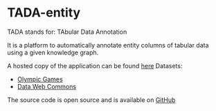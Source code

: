 
# TADA-entity
TADA stands for: TAbular Data Annotation

It is a platform to automatically annotate entity columns of tabular data using a given knowledge graph. 

A hosted copy of the application can be found [here](http://tada-entity.linkeddata.es) 
Datasets: 
* [Olympic Games](https://github.com/ahmad88me/TADA-NumCol/tree/master/olympic_games)
* [Data Web Commons](https://github.com/ahmad88me/TADA-NumCol/tree/master/web_commons/data)

The source code is open source and is available on [GitHub](https://github.com/oeg-upm/tada-entity)



